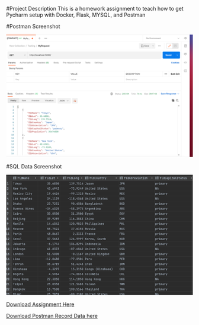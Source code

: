 #Project Description
This is a homework assignment to teach how to get Pycharm setup with Docker, Flask, MYSQL, and Postman


#Postman Screenshot

![postman_request_output](screenshots/postman.png)

#SQL Data Screenshot

![pycharm data query](screenshots/query.png)

[Download Assignment Here](IS601_HW5_VIDHI.pdf)

[Download Postman Record Data here](IS601_Project3_VIDHI_word.pdf)
